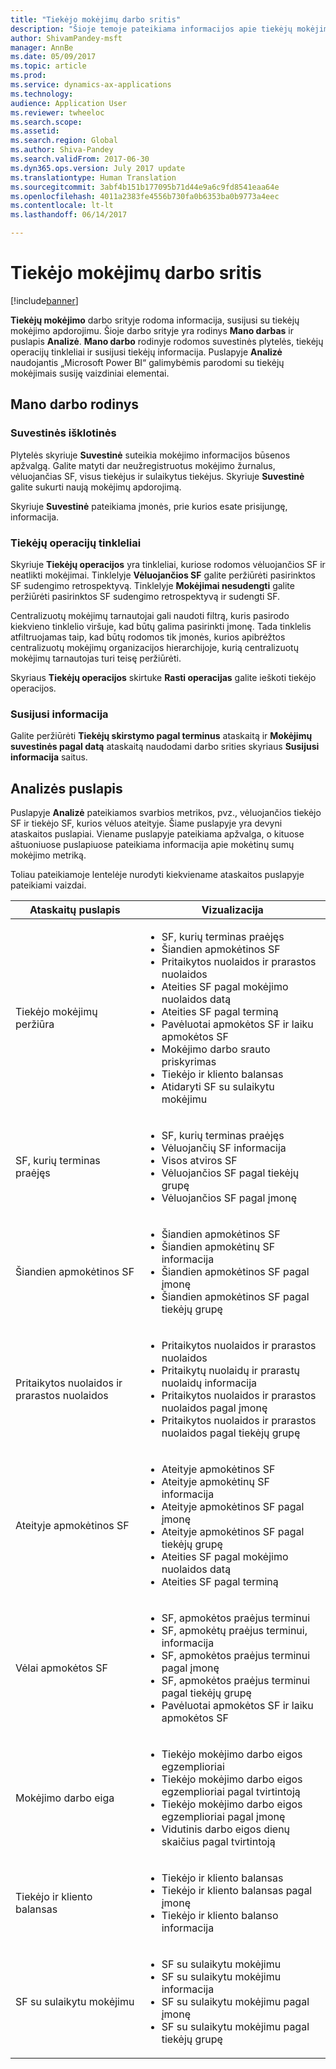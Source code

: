 ```yaml
---
title: "Tiekėjo mokėjimų darbo sritis"
description: "Šioje temoje pateikiama informacijos apie tiekėjų mokėjimo darbo sritį. Tiekėjų mokėjimo darbo srityje rodoma informacija, susijusi su tiekėjų mokėjimo apdorojimu."
author: ShivamPandey-msft
manager: AnnBe
ms.date: 05/09/2017
ms.topic: article
ms.prod: 
ms.service: dynamics-ax-applications
ms.technology: 
audience: Application User
ms.reviewer: twheeloc
ms.search.scope: 
ms.assetid: 
ms.search.region: Global
ms.author: Shiva-Pandey
ms.search.validFrom: 2017-06-30
ms.dyn365.ops.version: July 2017 update
ms.translationtype: Human Translation
ms.sourcegitcommit: 3abf4b151b177095b71d44e9a6c9fd8541eaa64e
ms.openlocfilehash: 4011a2383fe4556b730fa0b6353ba0b9773a4eec
ms.contentlocale: lt-lt
ms.lasthandoff: 06/14/2017

---
```


# <a name="vendor-payments-workspace"></a>Tiekėjo mokėjimų darbo sritis

[!include[banner](../includes/banner.md)]

**Tiekėjų mokėjimo** darbo srityje rodoma informacija, susijusi su tiekėjų mokėjimo apdorojimu. Šioje darbo srityje yra rodinys **Mano darbas** ir puslapis **Analizė**. **Mano darbo** rodinyje rodomos suvestinės plytelės, tiekėjų operacijų tinkleliai ir susijusi tiekėjų informacija. Puslapyje **Analizė** naudojantis „Microsoft Power BI“ galimybėmis parodomi su tiekėjų mokėjimais susiję vaizdiniai elementai.

## <a name="my-work-view"></a>Mano darbo rodinys

### <a name="summary-tiles"></a>Suvestinės išklotinės

Plytelės skyriuje **Suvestinė** suteikia mokėjimo informacijos būsenos apžvalgą. Galite matyti dar neužregistruotus mokėjimo žurnalus, vėluojančias SF, visus tiekėjus ir sulaikytus tiekėjus. Skyriuje **Suvestinė** galite sukurti naują mokėjimų apdorojimą.

Skyriuje **Suvestinė** pateikiama įmonės, prie kurios esate prisijungę, informacija.

### <a name="vendor-transactions-grids"></a>Tiekėjų operacijų tinkleliai

Skyriuje **Tiekėjų operacijos** yra tinkleliai, kuriose rodomos vėluojančios SF ir neatlikti mokėjimai. Tinklelyje **Vėluojančios SF** galite peržiūrėti pasirinktos SF sudengimo retrospektyvą. Tinklelyje **Mokėjimai nesudengti** galite peržiūrėti pasirinktos SF sudengimo retrospektyvą ir sudengti SF.

Centralizuotų mokėjimų tarnautojai gali naudoti filtrą, kuris pasirodo kiekvieno tinklelio viršuje, kad būtų galima pasirinkti įmonę. Tada tinklelis atfiltruojamas taip, kad būtų rodomos tik įmonės, kurios apibrėžtos centralizuotų mokėjimų organizacijos hierarchijoje, kurią centralizuotų mokėjimų tarnautojas turi teisę peržiūrėti.

Skyriaus **Tiekėjų operacijos** skirtuke **Rasti operacijas** galite ieškoti tiekėjo operacijos.

### <a name="related-information"></a>Susijusi informacija

Galite peržiūrėti **Tiekėjų skirstymo pagal terminus** ataskaitą ir **Mokėjimų suvestinės pagal datą** ataskaitą naudodami darbo srities skyriaus **Susijusi informacija** saitus.

## <a name="analytics-page"></a>Analizės puslapis

Puslapyje **Analizė** pateikiamos svarbios metrikos, pvz., vėluojančios tiekėjo SF ir tiekėjo SF, kurios vėluos ateityje. Šiame puslapyje yra devyni ataskaitos puslapiai. Viename puslapyje pateikiama apžvalga, o kituose aštuoniuose puslapiuose pateikiama informacija apie mokėtinų sumų mokėjimo metriką.

Toliau pateikiamoje lentelėje nurodyti kiekviename ataskaitos puslapyje pateikiami vaizdai.

| Ataskaitų puslapis | Vizualizacija |
|-------------|---------------|
| Tiekėjo mokėjimų peržiūra | <ul><li>SF, kurių terminas praėjęs</li><li>Šiandien apmokėtinos SF</li><li>Pritaikytos nuolaidos ir prarastos nuolaidos</li><li>Ateities SF pagal mokėjimo nuolaidos datą</li><li>Ateities SF pagal terminą</li><li>Pavėluotai apmokėtos SF ir laiku apmokėtos SF</li><li>Mokėjimo darbo srauto priskyrimas</li><li>Tiekėjo ir kliento balansas</li><li>Atidaryti SF su sulaikytu mokėjimu</li></ul> |
| SF, kurių terminas praėjęs | <ul><li>SF, kurių terminas praėjęs</li><li>Vėluojančių SF informacija</li><li>Visos atviros SF</li><li>Vėluojančios SF pagal tiekėjų grupę</li><li>Vėluojančios SF pagal įmonę</li></ul> |
| Šiandien apmokėtinos SF | <ul><li>Šiandien apmokėtinos SF</li><li>Šiandien apmokėtinų SF informacija</li><li>Šiandien apmokėtinos SF pagal įmonę</li><li>Šiandien apmokėtinos SF pagal tiekėjų grupę</li></ul> |
| Pritaikytos nuolaidos ir prarastos nuolaidos | <ul><li>Pritaikytos nuolaidos ir prarastos nuolaidos</li><li>Pritaikytų nuolaidų ir prarastų nuolaidų informacija</li><li>Pritaikytos nuolaidos ir prarastos nuolaidos pagal įmonę</li><li>Pritaikytos nuolaidos ir prarastos nuolaidos pagal tiekėjų grupę</li></ul> |
| Ateityje apmokėtinos SF | <ul><li>Ateityje apmokėtinos SF</li><li>Ateityje apmokėtinų SF informacija</li><li>Ateityje apmokėtinos SF pagal įmonę</li><li>Ateityje apmokėtinos SF pagal tiekėjų grupę</li><li>Ateities SF pagal mokėjimo nuolaidos datą</li><li>Ateities SF pagal terminą</li></ul> |
| Vėlai apmokėtos SF | <ul><li>SF, apmokėtos praėjus terminui</li><li>SF, apmokėtų praėjus terminui, informacija</li><li>SF, apmokėtos praėjus terminui pagal įmonę</li><li>SF, apmokėtos praėjus terminui pagal tiekėjų grupę</li><li>Pavėluotai apmokėtos SF ir laiku apmokėtos SF</li></ul> |
| Mokėjimo darbo eiga | <ul><li>Tiekėjo mokėjimo darbo eigos egzemplioriai</li><li>Tiekėjo mokėjimo darbo eigos egzemplioriai pagal tvirtintoją</li><li>Tiekėjo mokėjimo darbo eigos egzemplioriai pagal įmonę</li><li>Vidutinis darbo eigos dienų skaičius pagal tvirtintoją</li></ul> |
| Tiekėjo ir kliento balansas | <ul><li>Tiekėjo ir kliento balansas</li><li>Tiekėjo ir kliento balansas pagal įmonę</li><li>Tiekėjo ir kliento balanso informacija</li></ul> |
| SF su sulaikytu mokėjimu | <ul><li>SF su sulaikytu mokėjimu</li><li>SF su sulaikytu mokėjimu informacija</li><li>SF su sulaikytu mokėjimu pagal įmonę</li><li>SF su sulaikytu mokėjimu pagal tiekėjų grupę</li></ul> |

